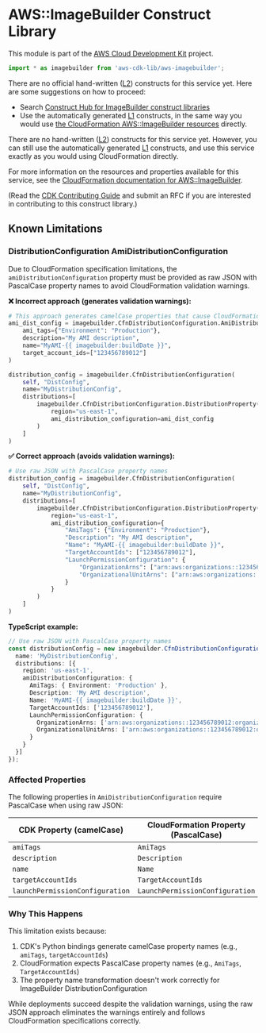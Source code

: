 # AWS::ImageBuilder Construct Library


This module is part of the [AWS Cloud Development Kit](https://github.com/aws/aws-cdk) project.

```ts nofixture
import * as imagebuilder from 'aws-cdk-lib/aws-imagebuilder';
```

<!--BEGIN CFNONLY DISCLAIMER-->

There are no official hand-written ([L2](https://docs.aws.amazon.com/cdk/latest/guide/constructs.html#constructs_lib)) constructs for this service yet. Here are some suggestions on how to proceed:

- Search [Construct Hub for ImageBuilder construct libraries](https://constructs.dev/search?q=imagebuilder)
- Use the automatically generated [L1](https://docs.aws.amazon.com/cdk/latest/guide/constructs.html#constructs_l1_using) constructs, in the same way you would use [the CloudFormation AWS::ImageBuilder resources](https://docs.aws.amazon.com/AWSCloudFormation/latest/UserGuide/AWS_ImageBuilder.html) directly.


<!--BEGIN CFNONLY DISCLAIMER-->

There are no hand-written ([L2](https://docs.aws.amazon.com/cdk/latest/guide/constructs.html#constructs_lib)) constructs for this service yet. 
However, you can still use the automatically generated [L1](https://docs.aws.amazon.com/cdk/latest/guide/constructs.html#constructs_l1_using) constructs, and use this service exactly as you would using CloudFormation directly.

For more information on the resources and properties available for this service, see the [CloudFormation documentation for AWS::ImageBuilder](https://docs.aws.amazon.com/AWSCloudFormation/latest/UserGuide/AWS_ImageBuilder.html).

(Read the [CDK Contributing Guide](https://github.com/aws/aws-cdk/blob/main/CONTRIBUTING.md) and submit an RFC if you are interested in contributing to this construct library.)

<!--END CFNONLY DISCLAIMER-->

## Known Limitations

### DistributionConfiguration AmiDistributionConfiguration

Due to CloudFormation specification limitations, the `amiDistributionConfiguration` property must be provided as raw JSON with PascalCase property names to avoid CloudFormation validation warnings.

**❌ Incorrect approach (generates validation warnings):**

```python
# This approach generates camelCase properties that cause CloudFormation validation warnings
ami_dist_config = imagebuilder.CfnDistributionConfiguration.AmiDistributionConfigurationProperty(
    ami_tags={"Environment": "Production"},
    description="My AMI description", 
    name="MyAMI-{{ imagebuilder:buildDate }}",
    target_account_ids=["123456789012"]
)

distribution_config = imagebuilder.CfnDistributionConfiguration(
    self, "DistConfig",
    name="MyDistributionConfig",
    distributions=[
        imagebuilder.CfnDistributionConfiguration.DistributionProperty(
            region="us-east-1",
            ami_distribution_configuration=ami_dist_config
        )
    ]
)
```

**✅ Correct approach (avoids validation warnings):**

```python
# Use raw JSON with PascalCase property names
distribution_config = imagebuilder.CfnDistributionConfiguration(
    self, "DistConfig", 
    name="MyDistributionConfig",
    distributions=[
        imagebuilder.CfnDistributionConfiguration.DistributionProperty(
            region="us-east-1",
            ami_distribution_configuration={
                "AmiTags": {"Environment": "Production"},
                "Description": "My AMI description",
                "Name": "MyAMI-{{ imagebuilder:buildDate }}",
                "TargetAccountIds": ["123456789012"],
                "LaunchPermissionConfiguration": {
                    "OrganizationArns": ["arn:aws:organizations::123456789012:organization/o-example"],
                    "OrganizationalUnitArns": ["arn:aws:organizations::123456789012:ou/o-example/ou-example"]
                }
            }
        )
    ]
)
```

**TypeScript example:**

```typescript
// Use raw JSON with PascalCase property names
const distributionConfig = new imagebuilder.CfnDistributionConfiguration(this, 'DistConfig', {
  name: 'MyDistributionConfig',
  distributions: [{
    region: 'us-east-1',
    amiDistributionConfiguration: {
      AmiTags: { Environment: 'Production' },
      Description: 'My AMI description',
      Name: 'MyAMI-{{ imagebuilder:buildDate }}',
      TargetAccountIds: ['123456789012'],
      LaunchPermissionConfiguration: {
        OrganizationArns: ['arn:aws:organizations::123456789012:organization/o-example'],
        OrganizationalUnitArns: ['arn:aws:organizations::123456789012:ou/o-example/ou-example']
      }
    }
  }]
});
```

### Affected Properties

The following properties in `AmiDistributionConfiguration` require PascalCase when using raw JSON:

| CDK Property (camelCase) | CloudFormation Property (PascalCase) |
|--------------------------|---------------------------------------|
| `amiTags` | `AmiTags` |
| `description` | `Description` |
| `name` | `Name` |
| `targetAccountIds` | `TargetAccountIds` |
| `launchPermissionConfiguration` | `LaunchPermissionConfiguration` |

### Why This Happens

This limitation exists because:

1. CDK's Python bindings generate camelCase property names (e.g., `amiTags`, `targetAccountIds`)
2. CloudFormation expects PascalCase property names (e.g., `AmiTags`, `TargetAccountIds`)
3. The property name transformation doesn't work correctly for ImageBuilder DistributionConfiguration

While deployments succeed despite the validation warnings, using the raw JSON approach eliminates the warnings entirely and follows CloudFormation specifications correctly.
